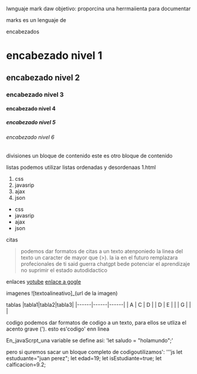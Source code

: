 
lwnguaje mark daw
objetivo: proporcina una herrmaiienta para documentar





marks es un lenguaje de 



encabezados
# encabezado nivel 1
## encabezado nivel 2
### encabezado nivel 3
#### encabezado nivel 4
##### encabezado nivel 5
###### encabezado nivel 6

divisiones un bloque de contenido
este es otro bloque de contenido

listas podemos utilizar listas ordenadas y desordenaas
1.html
1. css
1. javasrip
1. ajax
1. json

- css
- javasrip
- ajax
- json

 citas
>podemos dar formatos de citas a un texto atenponiedo la linea del texto  un caracter de mayor que (>).
> la ia en el futuro remplazara profecionales  de ti said guerra
> chatgpt bede potenciar el aprendizaje no suprimir el estado autodidactico

enlaces 
[yotube](https://www.yotbe.com)
[enlace a gogle](https://www.gogle.com)

imagenes
![textoalineativo]_(url de la imagen)

tablas
|tabla1|tabla2|tabla3|
|------|------|------|
|  A   |   C  | D    |
|  D   |   E  |      |
|  G   |      |      |
 
codigo
podemos dar formatos de codigo a un texto, para ellos se utliza el acento grave (').
esto es'codigo' enn linea

En_javaScrpt_una variable se define asi:
'let saludo = "holamundo";'

pero si quremos sacar un bloque completo de codigoutilizamos':
'''js
let estuduante="juan perez";
let edad=19;
let isEstudiante=true;
let calficacion=9.2;

<!-- esto es un comentario-->


